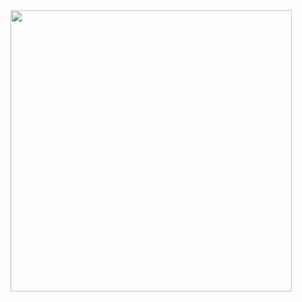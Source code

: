 

<img src="https://user-images.githubusercontent.com/73424678/190086748-dc170b1d-6c7b-47cc-baae-866128686791.gif"  height="450">

